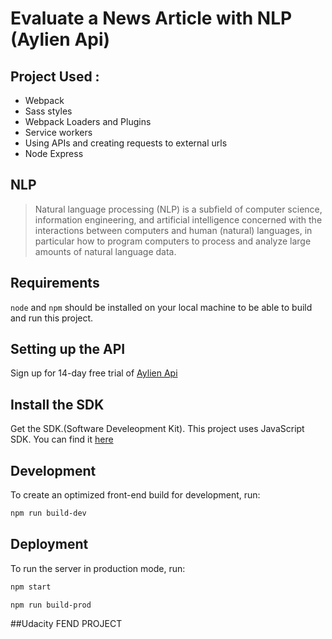 # Evaluate a News Article with NLP (Aylien Api)

## Project Used : 
- Webpack
- Sass styles
- Webpack Loaders and Plugins
- Service workers
- Using APIs and creating requests to external urls 
- Node Express

## NLP 

> Natural language processing (NLP) is a subfield of computer science, information engineering, and artificial intelligence
concerned with the interactions between computers and human (natural) languages, in particular how to program computers to
process and analyze large amounts of natural language data.

## Requirements 
`node` and `npm` should be installed on your local machine to be able to  build and run this project.

## Setting up the API
Sign up for 14-day free trial of [Aylien Api](https://developer.aylien.com/signup)

## Install the SDK
Get the SDK.(Software Develeopment Kit). This project uses JavaScript SDK. You can find it [here](https://docs.aylien.com/textapi/sdks/#sdks)

## Development
To create an optimized front-end build for development, run:
```bash
npm run build-dev
```

## Deployment
To run the server in production mode, run:
```bash
npm start
```
```
npm run build-prod 
```

##Udacity FEND PROJECT



